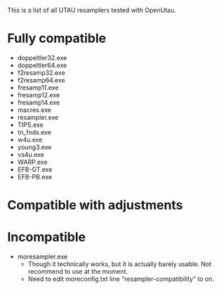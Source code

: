 This is a list of all UTAU resamplers tested with OpenUtau.
# Fully compatible

- doppeltler32.exe
- doppeltler64.exe
- f2resamp32.exe
- f2resamp64.exe
- fresamp11.exe
- fresamp12.exe
- fresamp14.exe
- macres.exe
- resampler.exe
- TIPS.exe
- tn_fnds.exe
- w4u.exe
- young3.exe
- vs4u.exe
- WARP.exe
- EFB-GT.exe
- EFB-PB.exe

# Compatible with adjustments

# Incompatible

- moresampler.exe
  - Though it technically works, but it is actually barely usable. Not recommend to use at the moment.
  - Need to edit moreconfig.txt line "resampler-compatibility" to on.